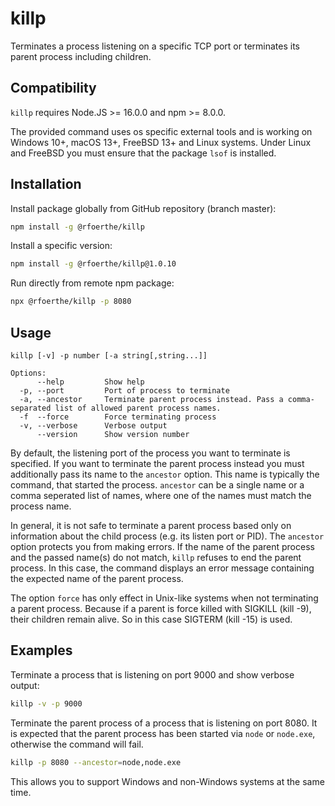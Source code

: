 # killp
Terminates a process listening on a specific TCP port or terminates its parent process including children.  

## Compatibility
`killp` requires Node.JS >= 16.0.0 and npm >= 8.0.0.

The provided command uses os specific external tools and is working on Windows 10+, macOS 13+, FreeBSD 13+ and Linux systems. Under Linux and FreeBSD you must ensure
that the package `lsof` is installed.

## Installation
Install package globally from GitHub repository (branch master):
```zsh
npm install -g @rfoerthe/killp
```
Install a specific version:
```zsh
npm install -g @rfoerthe/killp@1.0.10
```
Run directly from remote npm package:
```zsh
npx @rfoerthe/killp -p 8080
```

## Usage
```
killp [-v] -p number [-a string[,string...]]

Options:
      --help         Show help
  -p, --port         Port of process to terminate
  -a, --ancestor     Terminate parent process instead. Pass a comma-separated list of allowed parent process names.
  -f  --force        Force terminating process      
  -v, --verbose      Verbose output
      --version      Show version number
```
By default, the listening port of the process you want to terminate is specified.
If you want to terminate the parent process instead you must additionally pass its 
name to the `ancestor` option. This name is typically the command,
that started the process. `ancestor` can be a single name or a
comma seperated list of names, where one of the names must match the process name.

In general, it is not safe to terminate a parent process based only on information about the child process (e.g. its listen port or PID).
The `ancestor` option protects you from making errors. If the name of the parent process and the passed name(s) do not match, 
`killp` refuses to end the parent process. In this case, the command displays an error message containing 
the expected name of the parent process.

The option `force` has only effect in Unix-like systems when not terminating a parent process. 
Because if a parent is force killed with SIGKILL (kill -9), their children remain alive.
So in this case SIGTERM (kill -15) is used.

## Examples
Terminate a process that is listening on port 9000 and show verbose output:
```zsh
killp -v -p 9000      
```
Terminate the parent process of a process that is listening on port 8080. It is expected that the
parent process has been started via `node` or `node.exe`, otherwise the command will fail. 
```zsh
killp -p 8080 --ancestor=node,node.exe  
```
This allows you to support Windows and non-Windows systems at the same time.